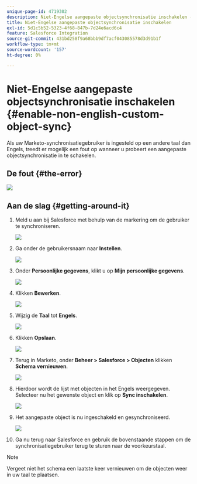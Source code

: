 ```yaml
---
unique-page-id: 4719302
description: Niet-Engelse aangepaste objectsynchronisatie inschakelen - Marketo Docs - Productdocumentatie
title: Niet-Engelse aangepaste objectsynchronisatie inschakelen
exl-id: 5d1c5b52-5323-4f68-847b-7d24e6acd6c4
feature: Salesforce Integration
source-git-commit: 431bd258f9a68bbb9df7acf043085578d3d91b1f
workflow-type: tm+mt
source-wordcount: '157'
ht-degree: 0%

---
```


# Niet-Engelse aangepaste objectsynchronisatie inschakelen {#enable-non-english-custom-object-sync}

Als uw Marketo-synchronisatiegebruiker is ingesteld op een andere taal dan Engels, treedt er mogelijk een fout op wanneer u probeert een aangepaste objectsynchronisatie in te schakelen.

## De fout {#the-error}

![](assets/image2014-12-10-13-3a17-3a51.png)

## Aan de slag {#getting-around-it}

1. Meld u aan bij Salesforce met behulp van de markering om de gebruiker te synchroniseren.

   ![](assets/image2014-12-10-13-3a18-3a1.png)

1. Ga onder de gebruikersnaam naar **Instellen**.

   ![](assets/image2014-12-10-13-3a18-3a11.png)

1. Onder **Persoonlijke gegevens**, klikt u op **Mijn persoonlijke gegevens**.

   ![](assets/image2014-12-10-13-3a18-3a22.png)

1. Klikken **Bewerken**.

   ![](assets/image2014-12-10-13-3a18-3a32.png)

1. Wijzig de **Taal** tot **Engels**.

   ![](assets/image2014-12-10-13-3a18-3a45.png)

1. Klikken **Opslaan**.

   ![](assets/image2014-12-10-13-3a18-3a55.png)

1. Terug in Marketo, onder **Beheer > Salesforce > Objecten** klikken **Schema vernieuwen**.

   ![](assets/image2014-12-10-13-3a19-3a6.png)

1. Hierdoor wordt de lijst met objecten in het Engels weergegeven. Selecteer nu het gewenste object en klik op **Sync inschakelen**.

   ![](assets/image2014-12-10-13-3a19-3a16.png)

1. Het aangepaste object is nu ingeschakeld en gesynchroniseerd.

   ![](assets/image2014-12-10-13-3a19-3a26.png)

1. Ga nu terug naar Salesforce en gebruik de bovenstaande stappen om de synchronisatiegebruiker terug te sturen naar de voorkeurstaal.

>[!NOTE]
>
>Vergeet niet het schema een laatste keer vernieuwen om de objecten weer in uw taal te plaatsen.
